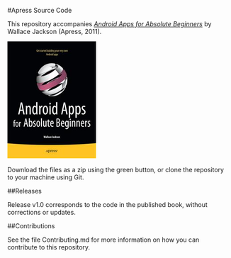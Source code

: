 #Apress Source Code

This repository accompanies [*Android Apps for Absolute Beginners*](http://www.apress.com/9781430234463) by Wallace Jackson (Apress, 2011).

![Cover image](9781430234463.jpg)

Download the files as a zip using the green button, or clone the repository to your machine using Git.

##Releases

Release v1.0 corresponds to the code in the published book, without corrections or updates.

##Contributions

See the file Contributing.md for more information on how you can contribute to this repository.
